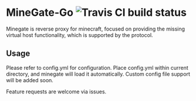 # MineGate-Go ![Travis CI build status](https://travis-ci.org/jackyyf/MineGate-Go.svg)

  Minegate is reverse proxy for minecraft, focused on providing the missing 
virtual host functionality, which is supported by the protocol.

## Usage

  Please refer to config.yml for configuration. Place config.yml within
current directory, and minegate will load it automatically. Custom 
config file support will be added soon.

  Feature requests are welcome via issues.
